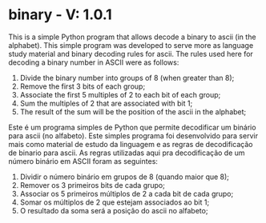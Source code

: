 # binary - V: 1.0.1

This is a simple Python program that allows decode a binary to ascii (in the alphabet).
This simple program was developed to serve more as language study material and binary decoding rules for ascii.
The rules used here for decoding a binary number in ASCII were as follows:
1. Divide the binary number into groups of 8 (when greater than 8);
2. Remove the first 3 bits of each group;
3. Associate the first 5 multiples of 2 to each bit of each group;
4. Sum the multiples of 2 that are associated with bit 1;
5. The result of the sum will be the position of the ascii in the alphabet;

Este é um programa simples de Python que permite decodificar um binário para ascii (no alfabeto).
Este simples programa foi desenvolvido para servir mais como material de estudo da linguagem e as regras de decodificação de binario para ascii.
As regras utilizadas aqui pra decodificação de um número binário em ASCII foram as seguintes:
1. Dividir o número binário em grupos de 8 (quando maior que 8);
2. Remover os 3 primeiros bits de cada grupo;
3. Associar os 5 primeiros múltiplos de 2 a cada bit de cada grupo;
4. Somar os múltiplos de 2 que estejam associados ao bit 1;
5. O resultado da soma será a posição do ascii no alfabeto;
